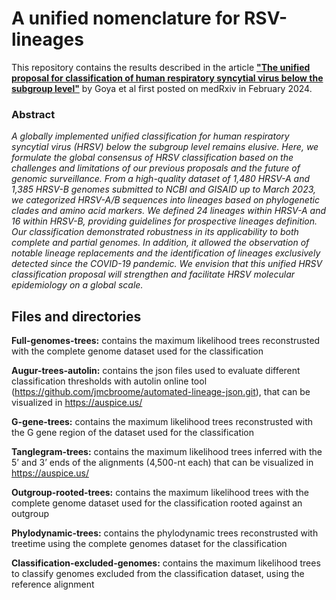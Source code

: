 # A unified nomenclature for RSV-lineages

This repository contains the results described in the article [**"The unified proposal for classification of human respiratory syncytial virus below the subgroup level"**](https://www.medrxiv.org/content/10.1101/2024.02.13.24302237v1) by Goya et al first posted on medRxiv in February 2024.

### Abstract
*A globally implemented unified classification for human respiratory syncytial virus (HRSV) below the subgroup level remains elusive. Here, we formulate the global consensus of HRSV classification based on the challenges and limitations of our previous proposals and the future of genomic surveillance. From a high-quality dataset of 1,480 HRSV-A and 1,385 HRSV-B genomes submitted to NCBI and GISAID up to March 2023, we categorized HRSV-A/B sequences into lineages based on phylogenetic clades and amino acid markers. We defined 24 lineages within HRSV-A and 16 within HRSV-B, providing guidelines for prospective lineages definition. Our classification demonstrated robustness in its applicability to both complete and partial genomes. In addition, it allowed the observation of notable lineage replacements and the identification of lineages exclusively detected since the COVID-19 pandemic. We envision that this unified HRSV classification proposal will strengthen and facilitate HRSV molecular epidemiology on a global scale.*

## Files and directories

**Full-genomes-trees:** contains the maximum likelihood trees reconstrusted with the complete genome dataset used for the classification

**Augur-trees-autolin:** contains the json files used to evaluate different classification thresholds with autolin online tool (https://github.com/jmcbroome/automated-lineage-json.git), that can be visualized in https://auspice.us/

**G-gene-trees:** contains the maximum likelihood trees reconstrusted with the G gene region of the dataset used for the classification

**Tanglegram-trees:** contains the maximum likelihood trees inferred with the 5’ and 3’ ends of the alignments (4,500-nt each) that can be visualized in https://auspice.us/

**Outgroup-rooted-trees:** contains the maximum likelihood trees with the complete genome dataset used for the classification rooted against an outgroup

**Phylodynamic-trees:** contains the phylodynamic trees reconstrusted with treetime using the complete genomes dataset for the classification 

**Classification-excluded-genomes:** contains the maximum likelihood trees to classify genomes excluded from the classification dataset, using the reference alignment
